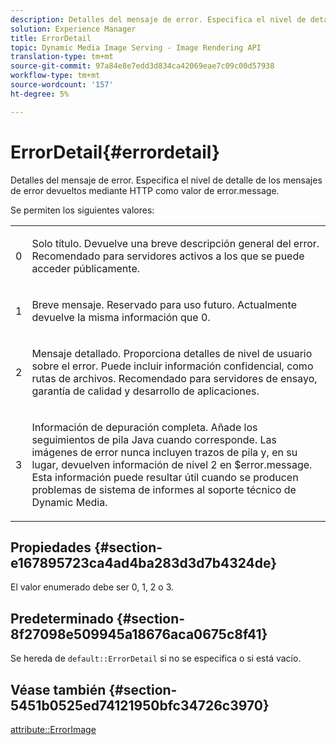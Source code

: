 ```yaml
---
description: Detalles del mensaje de error. Especifica el nivel de detalle de los mensajes de error devueltos mediante HTTP como valor de error.message.
solution: Experience Manager
title: ErrorDetail
topic: Dynamic Media Image Serving - Image Rendering API
translation-type: tm+mt
source-git-commit: 97a84e8e7edd3d834ca42069eae7c09c00d57938
workflow-type: tm+mt
source-wordcount: '157'
ht-degree: 5%

---
```



# ErrorDetail{#errordetail}

Detalles del mensaje de error. Especifica el nivel de detalle de los mensajes de error devueltos mediante HTTP como valor de error.message.

Se permiten los siguientes valores:

<table id="simpletable_26DC72727F224F2C8E97BF26619DB68B"> 
 <tr class="strow"> 
  <td class="stentry"> <p>0 </p></td> 
  <td class="stentry"> <p>Solo título. Devuelve una breve descripción general del error. Recomendado para servidores activos a los que se puede acceder públicamente. </p></td> 
 </tr> 
 <tr class="strow"> 
  <td class="stentry"> <p>1 </p></td> 
  <td class="stentry"> <p>Breve mensaje. Reservado para uso futuro. Actualmente devuelve la misma información que 0. </p></td> 
 </tr> 
 <tr class="strow"> 
  <td class="stentry"> <p>2 </p></td> 
  <td class="stentry"> <p>Mensaje detallado. Proporciona detalles de nivel de usuario sobre el error. Puede incluir información confidencial, como rutas de archivos. Recomendado para servidores de ensayo, garantía de calidad y desarrollo de aplicaciones. </p></td> 
 </tr> 
 <tr class="strow"> 
  <td class="stentry"> <p>3 </p></td> 
  <td class="stentry"> <p>Información de depuración completa. Añade los seguimientos de pila Java cuando corresponde. Las imágenes de error nunca incluyen trazos de pila y, en su lugar, devuelven información de nivel 2 en <span class="codeph"> $error.message</span>. Esta información puede resultar útil cuando se producen problemas de sistema de informes al soporte técnico de Dynamic Media. </p></td> 
 </tr> 
</table>

## Propiedades {#section-e167895723ca4ad4ba283d3d7b4324de}

El valor enumerado debe ser 0, 1, 2 o 3.

## Predeterminado {#section-8f27098e509945a18676aca0675c8f41}

Se hereda de `default::ErrorDetail` si no se especifica o si está vacío.

## Véase también {#section-5451b0525ed74121950bfc34726c3970}

[attribute::ErrorImage](../../../../../is-api/image-catalog/image-serving-api-ref/c-image-catalog-reference/c-attributes-reference/r-errorimage.md#reference-c494d5d8b2584fe3800f35baabd0292c)
